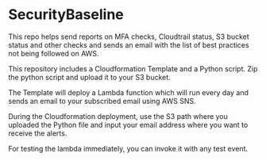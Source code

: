 # SecurityBaseline

This repo helps send reports on MFA checks, Cloudtrail status, S3 bucket status and other checks and sends an email with the list of best practices not being followed on AWS.

This repository includes a Cloudformation Template and a Python script. Zip the python script and upload it to your S3 bucket. 

The Template will deploy a Lambda function which will run every day and sends an email to your subscribed email using AWS SNS.

During the Cloudformation deployment, use the S3 path where you uploaded the Python file and input your email address where you want to receive the alerts.

For testing the lambda immediately, you can invoke it with any test event.

